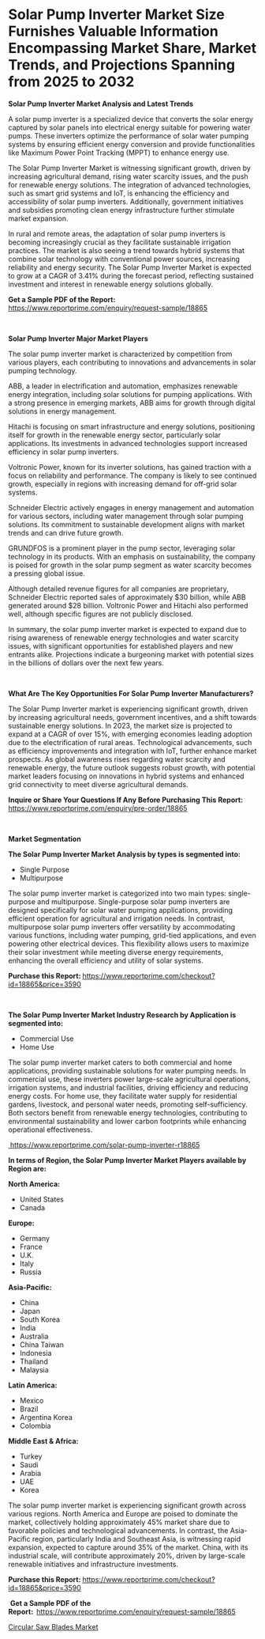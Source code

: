 <p><h1>Solar Pump Inverter Market Size Furnishes Valuable Information Encompassing Market Share, Market Trends, and Projections Spanning from 2025 to 2032</h1></p><p><strong>Solar Pump Inverter Market Analysis and Latest Trends</strong></p>
<p><p>A solar pump inverter is a specialized device that converts the solar energy captured by solar panels into electrical energy suitable for powering water pumps. These inverters optimize the performance of solar water pumping systems by ensuring efficient energy conversion and provide functionalities like Maximum Power Point Tracking (MPPT) to enhance energy use. </p><p>The Solar Pump Inverter Market is witnessing significant growth, driven by increasing agricultural demand, rising water scarcity issues, and the push for renewable energy solutions. The integration of advanced technologies, such as smart grid systems and IoT, is enhancing the efficiency and accessibility of solar pump inverters. Additionally, government initiatives and subsidies promoting clean energy infrastructure further stimulate market expansion. </p><p>In rural and remote areas, the adaptation of solar pump inverters is becoming increasingly crucial as they facilitate sustainable irrigation practices. The market is also seeing a trend towards hybrid systems that combine solar technology with conventional power sources, increasing reliability and energy security. The Solar Pump Inverter Market is expected to grow at a CAGR of 3.41% during the forecast period, reflecting sustained investment and interest in renewable energy solutions globally.</p></p>
<p><strong>Get a Sample PDF of the Report:&nbsp;</strong> <a href="https://www.reportprime.com/enquiry/request-sample/18865?utm_campaign=2244&utm_medium=2&utm_source=Github&utm_content=ia&utm_term=19032025&utm_id=solar-pump-inverter">https://www.reportprime.com/enquiry/request-sample/18865</a></p>
<p>&nbsp;</p>
<p><strong>Solar Pump Inverter Major Market Players</strong></p>
<p><p>The solar pump inverter market is characterized by competition from various players, each contributing to innovations and advancements in solar pumping technology. </p><p>ABB, a leader in electrification and automation, emphasizes renewable energy integration, including solar solutions for pumping applications. With a strong presence in emerging markets, ABB aims for growth through digital solutions in energy management.</p><p>Hitachi is focusing on smart infrastructure and energy solutions, positioning itself for growth in the renewable energy sector, particularly solar applications. Its investments in advanced technologies support increased efficiency in solar pump inverters.</p><p>Voltronic Power, known for its inverter solutions, has gained traction with a focus on reliability and performance. The company is likely to see continued growth, especially in regions with increasing demand for off-grid solar systems.</p><p>Schneider Electric actively engages in energy management and automation for various sectors, including water management through solar pumping solutions. Its commitment to sustainable development aligns with market trends and can drive future growth.</p><p>GRUNDFOS is a prominent player in the pump sector, leveraging solar technology in its products. With an emphasis on sustainability, the company is poised for growth in the solar pump segment as water scarcity becomes a pressing global issue.</p><p>Although detailed revenue figures for all companies are proprietary, Schneider Electric reported sales of approximately $30 billion, while ABB generated around $28 billion. Voltronic Power and Hitachi also performed well, although specific figures are not publicly disclosed.</p><p>In summary, the solar pump inverter market is expected to expand due to rising awareness of renewable energy technologies and water scarcity issues, with significant opportunities for established players and new entrants alike. Projections indicate a burgeoning market with potential sizes in the billions of dollars over the next few years.</p></p>
<p>&nbsp;</p>
<p><strong>What Are The Key Opportunities For Solar Pump Inverter Manufacturers?</strong></p>
<p><p>The Solar Pump Inverter market is experiencing significant growth, driven by increasing agricultural needs, government incentives, and a shift towards sustainable energy solutions. In 2023, the market size is projected to expand at a CAGR of over 15%, with emerging economies leading adoption due to the electrification of rural areas. Technological advancements, such as efficiency improvements and integration with IoT, further enhance market prospects. As global awareness rises regarding water scarcity and renewable energy, the future outlook suggests robust growth, with potential market leaders focusing on innovations in hybrid systems and enhanced grid connectivity to meet diverse agricultural demands.</p></p>
<p><strong>Inquire or Share Your Questions If Any Before Purchasing This Report:</strong> <a href="https://www.reportprime.com/enquiry/pre-order/18865?utm_campaign=2244&utm_medium=2&utm_source=Github&utm_content=ia&utm_term=19032025&utm_id=solar-pump-inverter">https://www.reportprime.com/enquiry/pre-order/18865</a></p>
<p>&nbsp;</p>
<p><strong>Market Segmentation</strong></p>
<p><strong>The Solar Pump Inverter Market Analysis by types is segmented into:</strong></p>
<p><ul><li>Single Purpose</li><li>Multipurpose</li></ul></p>
<p><p>The solar pump inverter market is categorized into two main types: single-purpose and multipurpose. Single-purpose solar pump inverters are designed specifically for solar water pumping applications, providing efficient operation for agricultural and irrigation needs. In contrast, multipurpose solar pump inverters offer versatility by accommodating various functions, including water pumping, grid-tied applications, and even powering other electrical devices. This flexibility allows users to maximize their solar investment while meeting diverse energy requirements, enhancing the overall efficiency and utility of solar systems.</p></p>
<p><strong>Purchase this Report:&nbsp;</strong><a href="https://www.reportprime.com/checkout?id=18865&price=3590&utm_campaign=2244&utm_medium=2&utm_source=Github&utm_content=ia&utm_term=19032025&utm_id=solar-pump-inverter">https://www.reportprime.com/checkout?id=18865&price=3590</a></p>
<p>&nbsp;</p>
<p><strong>The Solar Pump Inverter Market Industry Research by Application is segmented into:</strong></p>
<p><ul><li>Commercial Use</li><li>Home Use</li></ul></p>
<p><p>The solar pump inverter market caters to both commercial and home applications, providing sustainable solutions for water pumping needs. In commercial use, these inverters power large-scale agricultural operations, irrigation systems, and industrial facilities, driving efficiency and reducing energy costs. For home use, they facilitate water supply for residential gardens, livestock, and personal water needs, promoting self-sufficiency. Both sectors benefit from renewable energy technologies, contributing to environmental sustainability and lower carbon footprints while enhancing operational effectiveness.</p></p>
<p><a href="https://www.reportprime.com/solar-pump-inverter-r18865?utm_campaign=2244&utm_medium=2&utm_source=Github&utm_content=ia&utm_term=19032025&utm_id=solar-pump-inverter">&nbsp;https://www.reportprime.com/solar-pump-inverter-r18865</a></p>
<p><strong>In terms of Region, the Solar Pump Inverter Market Players available by Region are:</strong></p>
<p>
    <p> <strong> North America: </strong>
        <ul>
            <li>United States</li>
            <li>Canada</li>
        </ul>
        </p> 
    <p> <strong> Europe: </strong>
        <ul>
            <li>Germany</li>
            <li>France</li>
            <li>U.K.</li>
            <li>Italy</li>
            <li>Russia</li>
        </ul>
        </p> 
    <p> <strong> Asia-Pacific: </strong>
        <ul>
            <li>China</li>
            <li>Japan</li>
            <li>South Korea</li>
            <li>India</li>
            <li>Australia</li>
            <li>China Taiwan</li>
            <li>Indonesia</li>
            <li>Thailand</li>
            <li>Malaysia</li>
        </ul>
        </p> 
    <p> <strong> Latin America: </strong>
        <ul>
            <li>Mexico</li>
            <li>Brazil</li>
            <li>Argentina Korea</li>
            <li>Colombia</li>
        </ul>
        </p> 
    <p> <strong> Middle East & Africa: </strong>
        <ul>
            <li>Turkey</li>
            <li>Saudi</li>
            <li>Arabia</li>
            <li>UAE</li>
            <li>Korea</li>
        </ul>
    </p>
    </p>
<p><p>The solar pump inverter market is experiencing significant growth across various regions. North America and Europe are poised to dominate the market, collectively holding approximately 45% market share due to favorable policies and technological advancements. In contrast, the Asia-Pacific region, particularly India and Southeast Asia, is witnessing rapid expansion, expected to capture around 35% of the market. China, with its industrial scale, will contribute approximately 20%, driven by large-scale renewable initiatives and infrastructure investments.</p></p>
<p><strong>Purchase this Report: </strong><a href="https://www.reportprime.com/checkout?id=18865&price=3590&utm_campaign=2244&utm_medium=2&utm_source=Github&utm_content=ia&utm_term=19032025&utm_id=solar-pump-inverter">https://www.reportprime.com/checkout?id=18865&price=3590</a></p>
<p>&nbsp;<strong>Get a Sample PDF of the Report:&nbsp;&nbsp;</strong><a href="https://www.reportprime.com/enquiry/request-sample/18865?utm_campaign=2244&utm_medium=2&utm_source=Github&utm_content=ia&utm_term=19032025&utm_id=solar-pump-inverter">https://www.reportprime.com/enquiry/request-sample/18865</a></p>
<p><strong></strong></p>
<p><p><a href="https://github.com/klindsey95/Market-Research-Report-List-1/blob/main/circular-saw-blades-market.md?utm_campaign=2244&utm_medium=2&utm_source=Github&utm_content=ia&utm_term=19032025&utm_id=solar-pump-inverter">Circular Saw Blades Market</a></p></p>
